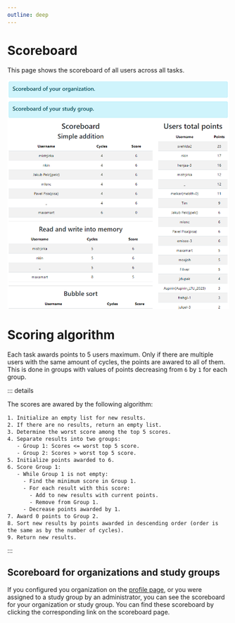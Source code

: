 ```yaml
---
outline: deep
---
```


# Scoreboard

This page shows the scoreboard of all users across all tasks.

![scoreboard](../img/scoreboard.png)

# Scoring algorithm

Each task awards points to 5 users maximum. Only if there are multiple users with the same amount of cycles, the points are awared to all of them. This is done in groups with values of points decreasing from `6` by `1` for each group.

::: details

The scores are awared by the following algorithm:

```plaintext
1. Initialize an empty list for new results.
2. If there are no results, return an empty list.
3. Determine the worst score among the top 5 scores.
4. Separate results into two groups:
   - Group 1: Scores <= worst top 5 score.
   - Group 2: Scores > worst top 5 score.
5. Initialize points awarded to 6.
6. Score Group 1:
   - While Group 1 is not empty:
     - Find the minimum score in Group 1.
     - For each result with this score:
       - Add to new results with current points.
       - Remove from Group 1.
     - Decrease points awarded by 1.
7. Award 0 points to Group 2.
8. Sort new results by points awarded in descending order (order is the same as by the number of cycles).
9. Return new results.
```
:::

## Scoreboard for organizations and study groups

If you configured you organization on the [profile page](../user/profile.md), or you were assigned to a study group by an administrator, you can see the scoreboard for your organization or study group. You can find these scoreboard by clicking the corresponding link on the scoreboard page.